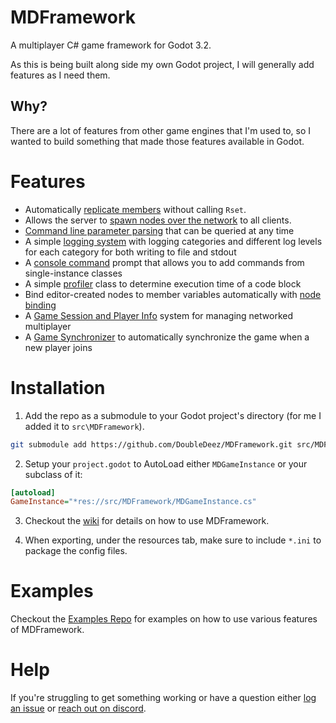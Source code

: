 # MDFramework
A multiplayer C# game framework for Godot 3.2.

As this is being built along side my own Godot project, I will generally add features as I need them.

## Why?
There are a lot of features from other game engines that I'm used to, so I wanted to build something that made those features available in Godot.

# Features
* Automatically [replicate members](https://github.com/DoubleDeez/MDFramework/wiki/Automatic-Member-Replication) without calling `Rset`.
* Allows the server to [spawn nodes over the network](https://github.com/DoubleDeez/MDFramework/wiki/Networked-Node-Spawning) to all clients.
* [Command line parameter parsing](https://github.com/DoubleDeez/MDFramework/wiki/Parsing-Command-Line-Arguments) that can be queried at any time
* A simple [logging system](https://github.com/DoubleDeez/MDFramework/wiki/Logging-System) with logging categories and different log levels for each category for both writing to file and stdout
* A [console command](https://github.com/DoubleDeez/MDFramework/wiki/Command-Console) prompt that allows you to add commands from single-instance classes
* A simple [profiler](https://github.com/DoubleDeez/MDFramework/wiki/Performance-Profiling) class to determine execution time of a code block
* Bind editor-created nodes to member variables automatically with [node binding](https://github.com/DoubleDeez/MDFramework/wiki/Node-Binding)
* A [Game Session and Player Info](https://github.com/DoubleDeez/MDFramework/wiki/Game-Session) system for managing networked multiplayer
* A [Game Synchronizer](https://github.com/DoubleDeez/MDFramework/wiki/Game-Synchronizer) to automatically synchronize the game when a new player joins

# Installation
1. Add the repo as a submodule to your Godot project's directory (for me I added it to `src\MDFramework`).
```bash
git submodule add https://github.com/DoubleDeez/MDFramework.git src/MDFramework
```

2. Setup your `project.godot` to AutoLoad either `MDGameInstance` or your subclass of it:

```ini
[autoload]
GameInstance="*res://src/MDFramework/MDGameInstance.cs"
```

3. Checkout the [wiki](https://github.com/DoubleDeez/MDFramework/wiki) for details on how to use MDFramework.

4. When exporting, under the resources tab, make sure to include `*.ini` to package the config files.

# Examples

Checkout the [Examples Repo](https://github.com/DoubleDeez/MDFramework-Examples) for examples on how to use various features of MDFramework.

# Help

If you're struggling to get something working or have a question either [log an issue](https://github.com/DoubleDeez/MDFramework/issues) or [reach out on discord](https://discord.gg/UH49eHK).
